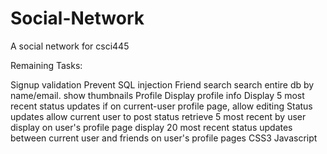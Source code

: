 Social-Network
==============

A social network for csci445


Remaining Tasks:

Signup validation
Prevent SQL injection
Friend search
	search entire db by name/email. show thumbnails
Profile 
	Display profile info
	Display 5 most recent status updates
	if on current-user profile page, allow editing
Status updates
	allow current user to post status
	retrieve 5 most recent by user display on user's profile page
	display 20 most recent status updates between current user and friends on user's profile pages
CSS3
Javascript